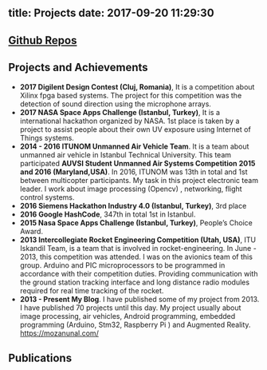 title: Projects
date: 2017-09-20 11:29:30
---

## [Github Repos](https://github.com/mozanunal)

## Projects and Achievements

- **2017 Digilent Design Contest (Cluj, Romania)**,  It is a competition about Xilinx fpga based systems. The project for this competition was the detection of sound direction using the microphone arrays. 
- **2017 NASA Space Apps Challenge (Istanbul, Turkey)**,  It is a international hackathon organized by NASA. 1st place is taken by a project to assist people about their own UV exposure using Internet of Things systems. 
- **2014 - 2016 ITUNOM Unmanned Air Vehicle Team**. It is a team about unmanned air vehicle in Istanbul Technical University. This team participated **AUVSI Student Unmanned Air Systems Competition 2015 and 2016 (Maryland,USA)**.  In 2016, ITUNOM was 13th in total and 1st between multicopter participants. My task in this project electronic team leader. I work about image processing (Opencv) , networking, flight control systems. 
- **2016 Siemens Hackathon Industry 4.0 (Istanbul, Turkey)**, 3rd place
- **2016 Google HashCode**, 347th in total 1st in Istanbul.
- **2015 Nasa Space Apps Challenge (Istanbul, Turkey)**, People’s Choice Award.
- **2013 Intercollegiate Rocket Engineering Competition (Utah, USA)**, ITU Iskandil Team, is a team that is involved in rocket-engineering. In June - 2013, this competition was attended. I was on the avionics team of this group. Arduino and PIC microprocessors to be programmed in accordance with their competition duties. Providing communication with the ground station tracking interface and long distance radio modules required for real time tracking of the rocket.
- **2013 - Present My Blog**. I have published some of my project from 2013. I have published 70 projects until this day. My project usually about image processing, air vehicles, Android programming, embedded programming (Arduino, Stm32, Raspberry Pi ) and Augmented Reality. https://mozanunal.com/

## Publications

